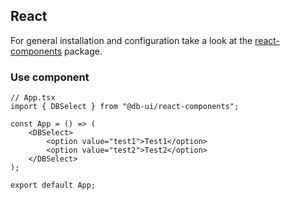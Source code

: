 <!--
SPDX-FileCopyrightText: 2025 DB Systel GmbH

SPDX-License-Identifier: Apache-2.0
-->

## React

For general installation and configuration take a look at the [react-components](https://www.npmjs.com/package/@db-ui/react-components) package.

### Use component

```tsx App.tsx
// App.tsx
import { DBSelect } from "@db-ui/react-components";

const App = () => (
	<DBSelect>
		<option value="test1">Test1</option>
		<option value="test2">Test2</option>
	</DBSelect>
);

export default App;
```
